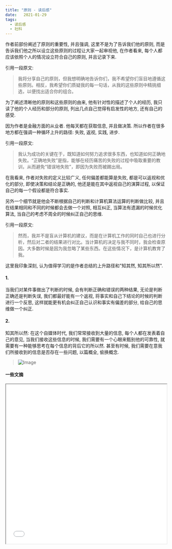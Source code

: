 ```yaml
---
title: "原则 - 读后感"
date:   2021-01-29
tags:
  - 读后感
  - 社科
---
```


作者前部份阐述了原则的重要性, 并且强调, 这里不是为了告诉我们他的原则, 而是告诉我们他之所以设立这些原则的过程让大家一起审视他, 在作者看来, 每个人都应该依照个人的情况设立符合自己的原则, 并且记录下来.

引用一段原文:

> 我将分享自己的原则，但我想明确地告诉你们，我不希望你们盲目地遵循这些原则。相反，我希望你们质疑我的每一句话，从我的这些原则中精挑细选，以便找出适合你的组合。

为了阐述清晰他的原则和这些原则的由来, 他有针对性的描述了个人的经历, 我只读了他的个人经历和部分的原则, 列出几点自己觉得有启发性的地方, 还有自己的感受.

因为作者是金融方面的从业者. 他每天都在获取信息, 并且做决策. 所以作者在很多地方都在强调一种循环上升的路径: 失败, 返视, 实践, 进步.

引用一段原文:

> 我认为成功的关键在于，既知道如何努力追求很多东西，也知道如何正确地失败。“正确地失败”是指，能够在经历痛苦的失败的过程中吸取重要的教训，从而避免“错误地失败”，即因为失败而被踢出局。

在我看来, 作者对失败的定义比较广义, 任何偏差都能算是失败, 都是可以返视和优化的部分, 即使决策和结论是正确的, 他还是能在其中返视自己的演算过程, 以保证自己的每一个假设都是符合事实.

另外一个细节就是他会不断根据自己的判断和计算机算法运算的判断做比较, 并且在结果相同和不同的时候都会去做一个对照, 相互纠正, 当算法有遗漏的时候优化算法, 当自己的考虑不周全的时候纠正自己的思维.

引用一段原文:

> 然而，我并不是盲从计算机的建议，而是在计算机工作的同时自己也进行分析，然后对二者的结果进行对比。当计算机的决定与我不同时，我会检查原因。大多数时候是因为我忽略了某些东西。在这些情况下，是计算机教育了我。

这里我印象深刻, 认为值得学习的是作者总结的上升路径和"知其然, 知其所以然".

#### 1. 

当我们对某件事做出了判断的时候, 会有判断正确和错误的两种结果, 无论是判断正确还是判断失误, 我们都最好能有一个返视, 将事实和自己下结论的时候的判断进行一个反思, 这样就能更有机会纠正自己认识和事实有偏差的部分, 给自己的思维做一个纠正.

#### 2.

知其所以然: 在这个自媒体时代, 我们常常接收到大量的信息, 每个人都在发表着自己的意见, 当我们接收这些信息的时候, 我们需要有一个心眼来甄别他的可靠性, 就需要有一种能够思考在每个信息的背后它的所以然. 甚至有时候, 我们需要在意我们所接收到的信息是否存在一些问题, 以篇概全, 偷换概念.

> ![Image](/2021-01-29-after-reading-principles_life_and_work/pic1.png)

#### 一些文摘
<iframe id="notebook"
title="principles notebook"
width="100%"
height="500"
src="/2021-01-29-after-reading-principles_life_and_work/principles-notebook.html">
</iframe>
